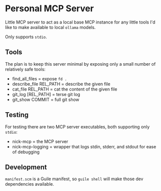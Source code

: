 # Personal MCP Server

Little MCP server to act as a local base MCP instance for any little tools I'd like to make available to local `ollama` models.

Only supports `stdio`.

## Tools

The plan is to keep this server minimal by exposing only a small number of relatively safe tools:
- find_all_files = expose `fd .`
- describe_file REL_PATH = describe the given file
- cat_file REL_PATH = cat the content of the given file
- git_log [REL_PATH] = terse git log
- git_show COMMIT = full git show

## Testing

For testing there are two MCP server executables, both supporting only `stdio`:
- nick-mcp = the MCP server
- nick-mcp-logging = wrapper that logs stdin, stderr, and stdout for ease of debugging

## Development

`manifest.scm` is a Guile manifest, so `guile shell` will make those dev dependencies available.
